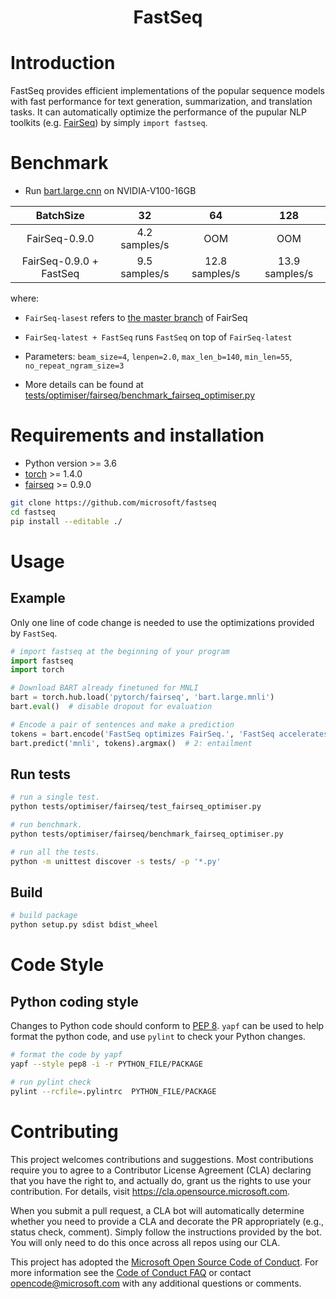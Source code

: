 <h1 align="Center"> <p> FastSeq </p> </h1>

# Introduction

FastSeq provides efficient implementations of the popular sequence models with fast performance for text generation, summarization, and translation tasks. It can automatically optimize the performance of the pupular NLP toolkits (e.g. [FairSeq](https://github.com/pytorch/fairseq)) by simply `import fastseq`.

# Benchmark

- Run [bart.large.cnn](https://dl.fbaipublicfiles.com/fairseq/models/bart.large.cnn.tar.gz) on NVIDIA-V100-16GB

|         BatchSize        |       32      |       64       |       128      |
|:------------------------:|:-------------:|:--------------:|:--------------:|
|       FairSeq-0.9.0      | 4.2 samples/s |       OOM      |       OOM      |
| FairSeq-0.9.0 + FastSeq  | 9.5 samples/s | 12.8 samples/s | 13.9 samples/s |
where:

- `FairSeq-lasest` refers to [the master branch](https://github.com/pytorch/fairseq)
  of FairSeq

- `FairSeq-latest + FastSeq` runs `FastSeq` on top of `FairSeq-latest`

- Parameters: `beam_size=4`, `lenpen=2.0`, `max_len_b=140`, `min_len=55`, `no_repeat_ngram_size=3`

- More details can be found at [tests/optimiser/fairseq/benchmark_fairseq_optimiser.py](tests/optimiser/fairseq/benchmark_fairseq_optimiser.py)

# Requirements and installation

- Python version >= 3.6
- [torch](http://pytorch.org/) >= 1.4.0
- [fairseq](https://github.com/pytorch/fairseq) >= 0.9.0

```bash
git clone https://github.com/microsoft/fastseq
cd fastseq
pip install --editable ./
```

# Usage

## Example

Only one line of code change is needed to use the optimizations provided by `FastSeq`.

```Python
# import fastseq at the beginning of your program
import fastseq
import torch

# Download BART already finetuned for MNLI
bart = torch.hub.load('pytorch/fairseq', 'bart.large.mnli')
bart.eval()  # disable dropout for evaluation

# Encode a pair of sentences and make a prediction
tokens = bart.encode('FastSeq optimizes FairSeq.', 'FastSeq accelerates FairSeq.')
bart.predict('mnli', tokens).argmax()  # 2: entailment
```

## Run tests

```bash
# run a single test.
python tests/optimiser/fairseq/test_fairseq_optimiser.py

# run benchmark.
python tests/optimiser/fairseq/benchmark_fairseq_optimiser.py

# run all the tests.
python -m unittest discover -s tests/ -p '*.py'
```

## Build

```bash
# build package
python setup.py sdist bdist_wheel
```

# Code Style

## Python coding style

Changes to Python code should conform to [PEP 8](https://www.python.org/dev/peps/pep-0008/). `yapf` can be used to help format the python code, and use `pylint` to check your Python changes.

```bash
# format the code by yapf
yapf --style pep8 -i -r PYTHON_FILE/PACKAGE

# run pylint check
pylint --rcfile=.pylintrc  PYTHON_FILE/PACKAGE
```

# Contributing

This project welcomes contributions and suggestions.  Most contributions require you to agree to a
Contributor License Agreement (CLA) declaring that you have the right to, and actually do, grant us
the rights to use your contribution. For details, visit https://cla.opensource.microsoft.com.

When you submit a pull request, a CLA bot will automatically determine whether you need to provide
a CLA and decorate the PR appropriately (e.g., status check, comment). Simply follow the instructions
provided by the bot. You will only need to do this once across all repos using our CLA.

This project has adopted the [Microsoft Open Source Code of Conduct](https://opensource.microsoft.com/codeofconduct/).
For more information see the [Code of Conduct FAQ](https://opensource.microsoft.com/codeofconduct/faq/) or
contact [opencode@microsoft.com](mailto:opencode@microsoft.com) with any additional questions or comments.
